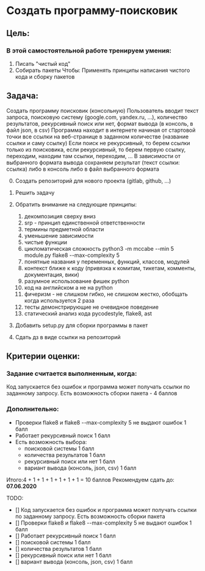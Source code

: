 # Создать программу-поисковик
## Цель: 

### В этой самостоятельной работе тренируем умения:
1. Писать "чистый код"
2. Собирать пакеты Чтобы: Применять принципы написания чистого кода и сборку пакетов

## Задача:
Создать программу поисковик (консольную) Пользователь вводит текст запроса, поисковую систему (google.com, yandex.ru, ...), количество результатов, рекурсивный поиск или нет, формат вывода (в консоль, в файл json, в csv) Программа находит в интернете начиная от стартовой точки все ссылки на веб-странице в заданном количестве (название ссылки и саму ссылку) Если поиск не рекурсивный, то берем ссылки только из поисковика, если рекурсивный, то берем первую ссылку, переходим, находим там ссылки, переходим, ... В зависимости от выбранного формата вывода сохраняем результат (текст ссылки: ссылка) либо в консоль либо в файл выбранного формата

0. Создать репозиторий для нового проекта (gitlab, github, ...)

1. Решить задачу
2. Обратить внимание на следующие принципы:

    1. декомпозиция сверху вниз
    2. srp - принцип единственной ответственности
    3. термины предметной области
    4. уменьшение зависимости
    5. чистые функции
    6. цикломатическая сложность
        python3 -m mccabe --min 5 module.py
        flake8 --max-complexity 5
    7. понятные названия у переменных, функций, классов, модулей
    8. контекст ближе к коду (привязка к комитам, тикетам, комменты, документация, вики)
    9. разумное использование фишек python
    10. код на английском а не на python
    11. фичеризм - не слишком гибко, не слишком жестко, обобщать когда используется 2 раза
    12. тесты демонстрирующие не очевидное поведение
    13. статический анализ кода pycodestyle, flake8, ast

4. Добавить setup.py для сборки программы в пакет

5. Сдать дз в виде ссылки на репозиторий
## Критерии оценки:
### Задание считается выполненным, когда:
Код запускается без ошибок и программа может получать ссылки по заданному запросу. Есть возможность сборки пакета - 4 баллов

### Дополнительно:
* Проверки flake8 и flake8 --max-complexity 5 не выдают ошибок 1 балл
* Работает рекурсивный поиск 1 балл
* Есть возможность выбора:
    * поисковой системы 1 балл
    * количества результатов 1 балл
    * рекурсивный поиск или нет 1 балл
    * вариант вывода (консоль, json, csv) 1 балл

Итого:4 + 1 + 1 + 1 + 1 + 1 + 1 = 10 баллов
Рекомендуем сдать до: **07.06.2020**

TODO:
- [] Код запускается без ошибок и программа может получать ссылки по заданному запросу. Есть возможность сборки пакета
- [] Проверки flake8 и flake8 --max-complexity 5 не выдают ошибок 1 балл
- [] Работает рекурсивный поиск 1 балл
- [] поисковой системы 1 балл
- [] количества результатов 1 балл
- [] рекурсивный поиск или нет 1 балл
- [] вариант вывода (консоль, json, csv) 1 балл

